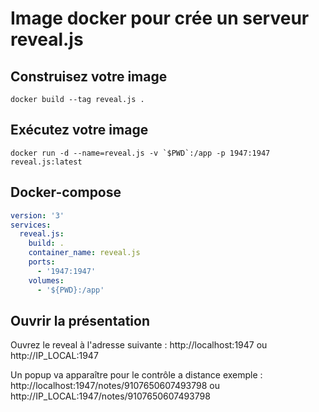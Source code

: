 # Image docker pour crée un serveur reveal.js

## Construisez votre image
```shell
docker build --tag reveal.js .
```

## Exécutez votre image

```shell
docker run -d --name=reveal.js -v `$PWD`:/app -p 1947:1947 reveal.js:latest
```

## Docker-compose
```yml
version: '3'
services:
  reveal.js:
    build: .
    container_name: reveal.js
    ports:
      - '1947:1947'
    volumes:
      - '${PWD}:/app'
```

## Ouvrir la présentation
Ouvrez le reveal à l'adresse suivante : 
	http://localhost:1947
	ou
	http://IP_LOCAL:1947

Un popup va apparaître pour le contrôle a distance
exemple :
	http://localhost:1947/notes/9107650607493798
    ou
    http://IP_LOCAL:1947/notes/9107650607493798